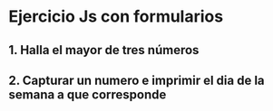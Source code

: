 # Ejercicio Js con formularios 

## 1. Halla el mayor de tres números

## 2. Capturar un numero e imprimir el dia de la semana a que corresponde 